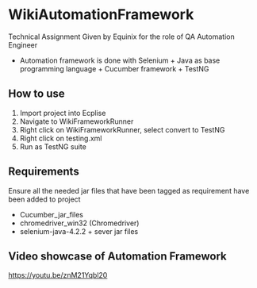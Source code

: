 # WikiAutomationFramework
Technical Assignment Given by Equinix for the role of QA Automation Engineer
- Automation framework is done with Selenium + Java as base programming language + Cucumber framework + TestNG

## How to use 
1. Import project into Ecplise
2. Navigate to WikiFrameworkRunner
3. Right click on WikiFrameworkRunner, select convert to TestNG
4. Right click on testing.xml
5. Run as TestNG suite

## Requirements 
Ensure all the needed jar files that have been tagged as requirement have been added to project
- Cucumber_jar_files
- chromedriver_win32 (Chromedriver)
- selenium-java-4.2.2 + sever jar files

## Video showcase of Automation Framework
https://youtu.be/znM21Yqbl20


